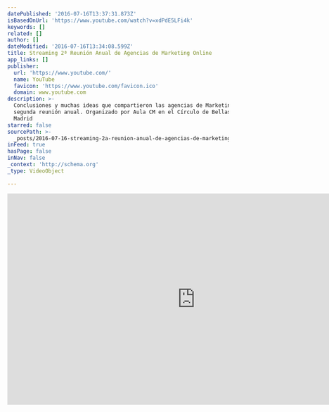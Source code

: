 ```yaml
---
datePublished: '2016-07-16T13:37:31.873Z'
isBasedOnUrl: 'https://www.youtube.com/watch?v=xdPdE5LFi4k'
keywords: []
related: []
author: []
dateModified: '2016-07-16T13:34:08.599Z'
title: Streaming 2ª Reunión Anual de Agencias de Marketing Online
app_links: []
publisher:
  url: 'https://www.youtube.com/'
  name: YouTube
  favicon: 'https://www.youtube.com/favicon.ico'
  domain: www.youtube.com
description: >-
  Conclusiones y muchas ideas que compartieron las agencias de Marketing en su
  segunda reunión anual. Organizado por Aula CM en el Círculo de Bellas Artes de
  Madrid
starred: false
sourcePath: >-
  _posts/2016-07-16-streaming-2a-reunion-anual-de-agencias-de-marketing-online.md
inFeed: true
hasPage: false
inNav: false
_context: 'http://schema.org'
_type: VideoObject

---
```

<iframe src="https://cdn.embedly.com/widgets/media.html?src=https%3A%2F%2Fwww.youtube.com%2Fembed%2FxdPdE5LFi4k%3Ffeature%3Doembed&amp;url=http%3A%2F%2Fwww.youtube.com%2Fwatch%3Fv%3DxdPdE5LFi4k&amp;image=https%3A%2F%2Fi.ytimg.com%2Fvi%2FxdPdE5LFi4k%2Fhqdefault.jpg&amp;key=b7d04c9b404c499eba89ee7072e1c4f7&amp;type=text%2Fhtml&amp;schema=youtube" width="854" height="480" scrolling="no" frameborder="0" allowfullscreen="" style=""></iframe>